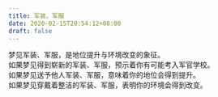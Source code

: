 ```yaml
---
title: 军装、军服
date: 2020-02-15T20:54:12+08:00
draft: false
---
```


梦见军装、军服，是地位提升与环境改变的象征。<br>
如果梦见得到崭新的军装、军服，预示着你有可能考入军官学校。<br>
如果梦见送予他人军装、军服，意味着你的地位会得到提升。<br>
如果梦见穿戴着整洁的军装、军服，表明你的环境会得到改变。<br>
